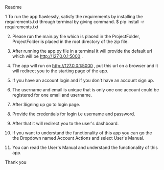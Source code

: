 
Readme

1 To run the app flawlessly, satisfy the requirements by installing the requirements.txt through terminal by giving command. 
	$ pip install -r requirements.txt

2. Please run the main.py file which is placed in the ProjectFolder, ProjectFolder is placed in the root directory of the zip file.

3. After running the app.py file in a terminal it will provide the default url which will be http://127.0.0.1:5000 .

4. The app will run on http://127.0.0.1:5000 , put this url on a browser and it will redirect you to the starting page of the app.

5. If you have an account login and if you don't have an account sign up.

6. The username and email is unique that is only one one account could be registered for one email and username.

7. After Signing up go to login page.

8. Provide the credentials for login i.e username and password.

9. After that it will redirect you to the user's dashboard.

10. If you want to understand the functionality of this app you can go the the Dropdown named Account Actions and select User's Manual.

11. You can read the User's Manual and understand the functionality of this app.

Thank you









